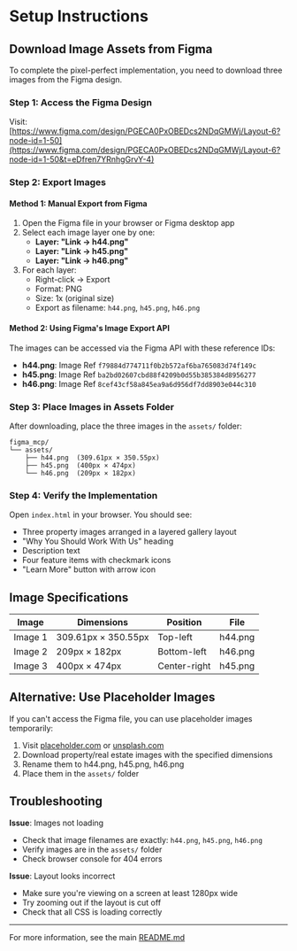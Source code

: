 # Setup Instructions

## Download Image Assets from Figma

To complete the pixel-perfect implementation, you need to download three images from the Figma design.

### Step 1: Access the Figma Design
Visit: [https://www.figma.com/design/PGECA0PxOBEDcs2NDqGMWj/Layout-6?node-id=1-50](https://www.figma.com/design/PGECA0PxOBEDcs2NDqGMWj/Layout-6?node-id=1-50&t=eDfren7YRnhgGrvY-4)

### Step 2: Export Images

#### Method 1: Manual Export from Figma
1. Open the Figma file in your browser or Figma desktop app
2. Select each image layer one by one:
   - **Layer: "Link → h44.png"**
   - **Layer: "Link → h45.png"**
   - **Layer: "Link → h46.png"**
3. For each layer:
   - Right-click → Export
   - Format: PNG
   - Size: 1x (original size)
   - Export as filename: `h44.png`, `h45.png`, `h46.png`

#### Method 2: Using Figma's Image Export API
The images can be accessed via the Figma API with these reference IDs:
- **h44.png**: Image Ref `f79884d774711f0b2b572af6ba765083d74f149c`
- **h45.png**: Image Ref `ba2bd02607cbd88f4209b0d55b385384d8956277`
- **h46.png**: Image Ref `8cef43cf58a845ea9a6d956df7dd8903e044c310`

### Step 3: Place Images in Assets Folder
After downloading, place the three images in the `assets/` folder:
```
figma_mcp/
└── assets/
    ├── h44.png  (309.61px × 350.55px)
    ├── h45.png  (400px × 474px)
    └── h46.png  (209px × 182px)
```

### Step 4: Verify the Implementation
Open `index.html` in your browser. You should see:
- Three property images arranged in a layered gallery layout
- "Why You Should Work With Us" heading
- Description text
- Four feature items with checkmark icons
- "Learn More" button with arrow icon

## Image Specifications

| Image | Dimensions | Position | File |
|-------|-----------|----------|------|
| Image 1 | 309.61px × 350.55px | Top-left | h44.png |
| Image 2 | 209px × 182px | Bottom-left | h46.png |
| Image 3 | 400px × 474px | Center-right | h45.png |

## Alternative: Use Placeholder Images
If you can't access the Figma file, you can use placeholder images temporarily:
1. Visit [placeholder.com](https://placeholder.com) or [unsplash.com](https://unsplash.com)
2. Download property/real estate images with the specified dimensions
3. Rename them to h44.png, h45.png, h46.png
4. Place them in the `assets/` folder

## Troubleshooting

**Issue**: Images not loading
- Check that image filenames are exactly: `h44.png`, `h45.png`, `h46.png`
- Verify images are in the `assets/` folder
- Check browser console for 404 errors

**Issue**: Layout looks incorrect
- Make sure you're viewing on a screen at least 1280px wide
- Try zooming out if the layout is cut off
- Check that all CSS is loading correctly

---

For more information, see the main [README.md](README.md)